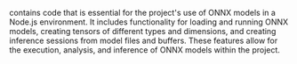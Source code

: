contains code that is essential for the project's use of ONNX models in a Node.js environment. It includes functionality for loading and running ONNX models, creating tensors of different types and dimensions, and creating inference sessions from model files and buffers. These features allow for the execution, analysis, and inference of ONNX models within the project.